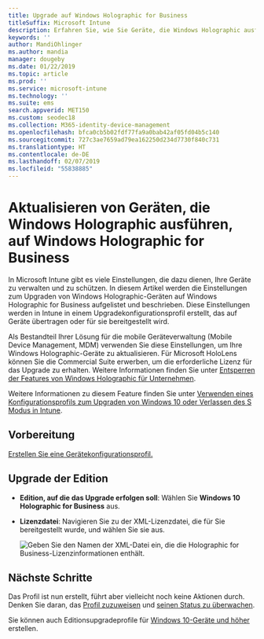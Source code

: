 ```yaml
---
title: Upgrade auf Windows Holographic for Business
titleSuffix: Microsoft Intune
description: Erfahren Sie, wie Sie Geräte, die Windows Holographic ausführen, auf Windows Holographic for Business aktualisieren
keywords: ''
author: MandiOhlinger
ms.author: mandia
manager: dougeby
ms.date: 01/22/2019
ms.topic: article
ms.prod: ''
ms.service: microsoft-intune
ms.technology: ''
ms.suite: ems
search.appverid: MET150
ms.custom: seodec18
ms.collection: M365-identity-device-management
ms.openlocfilehash: bfca0cb5b02fdf77fa9a0bab42af05fd04b5c140
ms.sourcegitcommit: 727c3ae7659ad79ea162250d234d7730f840c731
ms.translationtype: HT
ms.contentlocale: de-DE
ms.lasthandoff: 02/07/2019
ms.locfileid: "55838885"
---
```

# <a name="upgrade-devices-running-windows-holographic-to-windows-holographic-for-business"></a>Aktualisieren von Geräten, die Windows Holographic ausführen, auf Windows Holographic for Business

In Microsoft Intune gibt es viele Einstellungen, die dazu dienen, Ihre Geräte zu verwalten und zu schützen. In diesem Artikel werden die Einstellungen zum Upgraden von Windows Holographic-Geräten auf Windows Holographic for Business aufgelistet und beschrieben. Diese Einstellungen werden in Intune in einem Upgradekonfigurationsprofil erstellt, das auf Geräte übertragen oder für sie bereitgestellt wird.

Als Bestandteil Ihrer Lösung für die mobile Geräteverwaltung (Mobile Device Management, MDM) verwenden Sie diese Einstellungen, um Ihre Windows Holographic-Geräte zu aktualisieren. Für Microsoft HoloLens können Sie die Commercial Suite erwerben, um die erforderliche Lizenz für das Upgrade zu erhalten. Weitere Informationen finden Sie unter [Entsperren der Features von Windows Holographic für Unternehmen](https://docs.microsoft.com/hololens/hololens-upgrade-enterprise).

Weitere Informationen zu diesem Feature finden Sie unter [Verwenden eines Konfigurationsprofils zum Upgraden von Windows 10 oder Verlassen des S Modus in Intune](edition-upgrade-configure-windows-10.md).

## <a name="before-you-begin"></a>Vorbereitung

[Erstellen Sie eine Gerätekonfigurationsprofil.](edition-upgrade-configure-windows-10.md#create-the-profile)

## <a name="edition-upgrade"></a>Upgrade der Edition

- **Edition, auf die das Upgrade erfolgen soll**: Wählen Sie **Windows 10 Holographic for Business** aus.
- **Lizenzdatei**: Navigieren Sie zu der XML-Lizenzdatei, die für Sie bereitgestellt wurde, und wählen Sie sie aus.

  ![Geben Sie den Namen der XML-Datei ein, die die Holographic for Business-Lizenzinformationen enthält.](media/Holographic-edition-upgrade.png)
 
## <a name="next-steps"></a>Nächste Schritte

Das Profil ist nun erstellt, führt aber vielleicht noch keine Aktionen durch. Denken Sie daran, das [Profil zuzuweisen](device-profile-assign.md) und [seinen Status zu überwachen](device-profile-monitor.md).

Sie können auch Editionsupgradeprofile für [Windows 10-Geräte und höher](edition-upgrade-windows-settings.md) erstellen.
